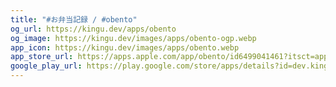 ```yaml
---
title: "#お弁当記録 / #obento"
og_url: https://kingu.dev/apps/obento
og_image: https://kingu.dev/images/apps/obento-ogp.webp
app_icon: https://kingu.dev/images/apps/obento.webp
app_store_url: https://apps.apple.com/app/obento/id6499041461?itsct=apps_box_link&itscg=30200
google_play_url: https://play.google.com/store/apps/details?id=dev.kingu.obento
---
```

